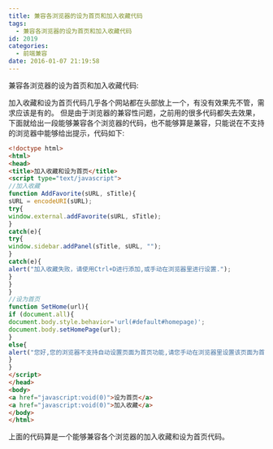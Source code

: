 ```yaml
---
title: 兼容各浏览器的设为首页和加入收藏代码
tags:
  - 兼容各浏览器的设为首页和加入收藏代码
id: 2019
categories:
  - 前端兼容
date: 2016-01-07 21:19:58
---
```


兼容各浏览器的设为首页和加入收藏代码:

加入收藏和设为首页代码几乎各个网站都在头部放上一个，有没有效果先不管，需求应该是有的。
但是由于浏览器的兼容性问题，之前用的很多代码都失去效果，下面就给出一段能够兼容各个浏览器的代码，也不能够算是兼容，只能说在不支持的浏览器中能够给出提示，代码如下:
```html
<!doctype html>
<html>
<head>
<title>加入收藏和设为首页</title>
<script type="text/javascript">
//加入收藏
function AddFavorite(sURL, sTitle){
sURL = encodeURI(sURL);
try{
window.external.addFavorite(sURL, sTitle);
}
catch(e){
try{
window.sidebar.addPanel(sTitle, sURL, "");
}
catch(e){
alert("加入收藏失败，请使用Ctrl+D进行添加,或手动在浏览器里进行设置.");
}
}
}
//设为首页
function SetHome(url){
if (document.all){
document.body.style.behavior='url(#default#homepage)';
document.body.setHomePage(url);
}
else{
alert("您好,您的浏览器不支持自动设置页面为首页功能,请您手动在浏览器里设置该页面为首页!");
}
}
</script>
</head>
<body>
<a href="javascript:void(0)">设为首页</a>
<a href="javascript:void(0)">加入收藏</a>
</body>
</html>
```
上面的代码算是一个能够兼容各个浏览器的加入收藏和设为首页代码。